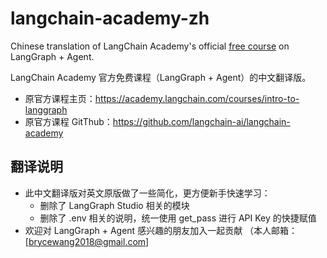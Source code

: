 # langchain-academy-zh
Chinese translation of LangChain Academy's official [free course](https://github.com/langchain-ai/langchain-academy) on LangGraph + Agent. 

LangChain Academy 官方免费课程（LangGraph + Agent）的中文翻译版。

- 原官方课程主页：https://academy.langchain.com/courses/intro-to-langgraph
- 原官方课程 GitThub：https://github.com/langchain-ai/langchain-academy

## 翻译说明
- 此中文翻译版对英文原版做了一些简化，更方便新手快速学习：
  - 删除了 LangGraph Studio 相关的模块
  - 删除了 .env 相关的说明，统一使用 get_pass 进行 API Key 的快捷赋值
- 欢迎对 LangGraph + Agent 感兴趣的朋友加入一起贡献 （本人邮箱：[brycewang2018@gmail.com]
